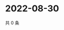 # 2022-08-30

共 0 条

<!-- BEGIN WEIBO -->
<!-- 最后更新时间 Tue Aug 30 2022 02:20:03 GMT+0800 (China Standard Time) -->

<!-- END WEIBO -->
